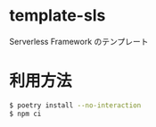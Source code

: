 # template-sls

Serverless Framework のテンプレート

# 利用方法

```bash
$ poetry install --no-interaction
$ npm ci
```
